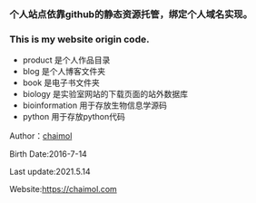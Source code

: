 ### 个人站点依靠github的静态资源托管，绑定个人域名实现。
### This is my website origin code.

*	product 是个人作品目录
*	blog  是个人博客文件夹	
*	book  是电子书文件夹
*	biology 是实验室网站的下载页面的站外数据库
*	bioinformation 用于存放生物信息学源码
*	python  用于存放python代码


Author：[chaimol](http://www.chaimol.com/)	

Birth Date:2016-7-14

Last update:2021.5.14

Website:https://chaimol.com